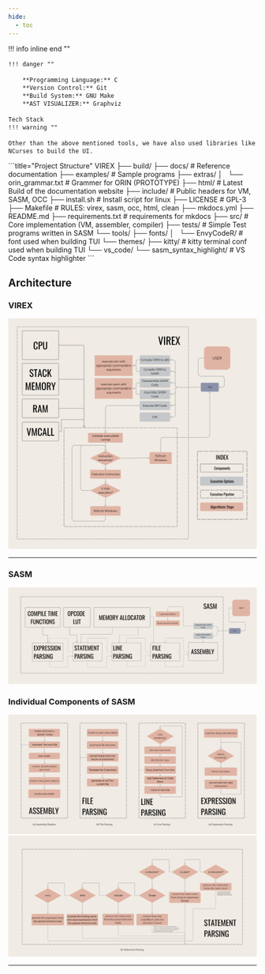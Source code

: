 ```yaml
---
hide:
  - toc
---
```


<div class="sidebar" markdown>
!!! info inline end ""

    !!! danger ""

        **Programming Language:** C
        **Version Control:** Git
        **Build System:** GNU Make
        **AST VISUALIZER:** Graphviz

    Tech Stack
    !!! warning ""

    Other than the above mentioned tools, we have also used libraries like
    NCurses to build the UI.
</div>
```title="Project Structure"
VIREX
├── build/
├── docs/                                 # Reference documentation
├── examples/                             # Sample programs
├── extras/
│   └── orin_grammar.txt                  # Grammer for ORIN (PROTOTYPE)
├── html/                                 # Latest Build of the documentation website
├── include/                              # Public headers for VM, SASM, OCC
├── install.sh                            # Install script for linux
├── LICENSE                               # GPL-3
├── Makefile                              # RULES: virex, sasm, occ, html, clean
├── mkdocs.yml
├── README.md
├── requirements.txt                      # requirements for mkdocs
├── src/                                  # Core implementation (VM, assembler, compiler)
├── tests/                                # Simple Test programs written in SASM
└── tools/
    ├── fonts/
    │   └── EnvyCodeR/                    # font used when building TUI
    └── themes/
        ├── kitty/                        # kitty terminal conf used when building TUI
        └── vs_code/
            └── sasm_syntax_highlight/    # VS Code syntax highlighter
```

## Architecture

### VIREX

![Image](assets/Architecture/virex_arch.png)

---

### SASM

![Image](assets/Architecture/sasm_arch.png)

### Individual Components of SASM
![Image](assets/Architecture/sasm_components_1.png)
![Image](assets/Architecture/sasm_components_2.png)

---
